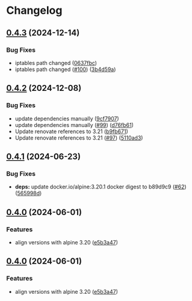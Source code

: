 # Changelog

## [0.4.3](https://github.com/toanju/wgc/compare/0.4.2...0.4.3) (2024-12-14)


### Bug Fixes

* iptables path changed ([0637fbc](https://github.com/toanju/wgc/commit/0637fbc71719ac578ceee5acec76321b427f426b))
* iptables path changed ([#100](https://github.com/toanju/wgc/issues/100)) ([3b4d59a](https://github.com/toanju/wgc/commit/3b4d59acf02165d5f01ef859509a11d8ed560432))

## [0.4.2](https://github.com/toanju/wgc/compare/0.4.1...0.4.2) (2024-12-08)


### Bug Fixes

* update dependencies manually ([9cf7907](https://github.com/toanju/wgc/commit/9cf790725c433fbb22fa562cf036115c6dd8a13f))
* update dependencies manually ([#99](https://github.com/toanju/wgc/issues/99)) ([d76fb61](https://github.com/toanju/wgc/commit/d76fb611360ceb4d1bd2dcf7c48b8a252a9b2d03))
* Update renovate references to 3.21 ([b9fb671](https://github.com/toanju/wgc/commit/b9fb67161013385656530a535951fc2b15b28cc6))
* Update renovate references to 3.21 ([#97](https://github.com/toanju/wgc/issues/97)) ([5110ad3](https://github.com/toanju/wgc/commit/5110ad300dee64df25c8fd86f5afbd7dfdd4f20c))

## [0.4.1](https://github.com/toanju/wgc/compare/0.4.0...0.4.1) (2024-06-23)


### Bug Fixes

* **deps:** update docker.io/alpine:3.20.1 docker digest to b89d9c9 ([#62](https://github.com/toanju/wgc/issues/62)) ([565998d](https://github.com/toanju/wgc/commit/565998d9110c70f5f4faa4ee7bacdc25e685750e))

## [0.4.0](https://github.com/toanju/wgc/compare/0.3.0...0.4.0) (2024-06-01)


### Features

* align versions with alpine 3.20 ([e5b3a47](https://github.com/toanju/wgc/commit/e5b3a477dbc3325b43ad1af04d2df5bcb7d3badf))

## [0.4.0](https://github.com/toanju/wgc/compare/v0.3.0...v0.4.0) (2024-06-01)


### Features

* align versions with alpine 3.20 ([e5b3a47](https://github.com/toanju/wgc/commit/e5b3a477dbc3325b43ad1af04d2df5bcb7d3badf))
